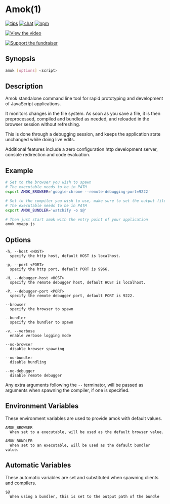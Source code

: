 # Amok(1)
[![tips](https://img.shields.io/gratipay/caspervonb.svg?style=flat-square)](https://gratipay.com/caspervonb/)
[![chat](https://img.shields.io/badge/gitter-join%20chat-green.svg?style=flat-square)](https://gitter.im/caspervonb/amok)
[![npm](https://img.shields.io/npm/v/amok.svg?style=flat-square)](https://www.npmjs.org/package/amok)

[![View the video](https://cloud.githubusercontent.com/assets/157787/6780089/1ed197f0-d19d-11e4-858a-2e14b90096b8.png)](https://www.youtube.com/watch?v=xHXqyfkct2w)

[![Support the fundraiser](https://cloud.githubusercontent.com/assets/157787/6764979/c806eed4-d007-11e4-93fc-b1c5f1a222fb.png)](https://www.bountysource.com/fundraisers/682-amok-live-editing-javascript)

## Synopsis
```sh
amok [options] <script>
```

## Description
Amok standalone command line tool for rapid prototyping and development of JavaScript applications.

It monitors changes in the file system. As soon as you save a file, it is then preprocessed, compiled and bundled as needed, and reloaded in the browser session without refreshing.

This is done through a debugging session, and keeps the application state unchanged while doing live edits.

Additional features include a zero configuration http development server, console redirection and code evaluation.

## Example

```sh
# Set to the browser you wish to spawn
# The executable needs to be in PATH
export AMOK_BROWSER='google-chrome --remote-debugging-port=9222'

# Set to the compiler you wish to use, make sure to set the output file
# The executable needs to be in PATH
export AMOK_BUNDLER='watchify -o $@'

# Then just start amok with the entry point of your application
amok myapp.js
```

## Options


```
-h, --host <HOST>
  specify the http host, default HOST is localhost.

-p, --port <PORT>
  specify the http port, default PORT is 9966.

-H, --debugger-host <HOST>
  specify the remote debugger host, default HOST is localhost.

-P, --debugger-port <PORT>
  specify the remote debugger port, default PORT is 9222.

--browser
  specify the browser to spawn
  
--bundler
  specify the bundler to spawn

-v, --verbose
  enable verbose logging mode

--no-browser
  disable browser spawning

--no-bundler
  disable bundling

--no-debugger
  disable remote debugger
```

Any extra arguments following the `--` terminator, will be passed as arguments when spawning the compiler, if one is specified.

## Environment Variables
These environment variables are used to provide amok with default values.

```
AMOK_BROWSER
  When set to a executable, will be used as the default browser value.

AMOK_BUNDLER
  When set to an executable, will be used as the default bundler value.
```

## Automatic Variables
These automatic variables are set and substituted when spawning clients and compilers.

```
$@
  When using a bundler, this is set to the output path of the bundle
```
